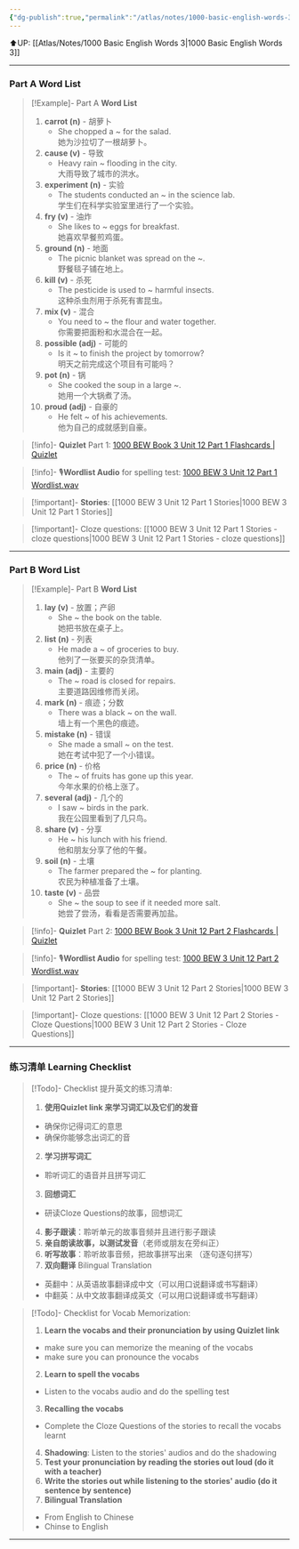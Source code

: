 ```yaml
---
{"dg-publish":true,"permalink":"/atlas/notes/1000-basic-english-words-3-unit-12/"}
---
```


⬆️UP: [[Atlas/Notes/1000 Basic English Words 3\|1000 Basic English Words 3]]

---
### Part A Word List


> [!Example]- Part A **Word List**
> 1. **carrot (n)** - 胡萝卜
>     - She chopped a ~ for the salad.  
>         她为沙拉切了一根胡萝卜。
> 2. **cause (v)** - 导致
>     - Heavy rain ~ flooding in the city.  
>         大雨导致了城市的洪水。
> 3. **experiment (n)** - 实验
>     - The students conducted an ~ in the science lab.  
>         学生们在科学实验室里进行了一个实验。
> 4. **fry (v)** - 油炸
>     - She likes to ~ eggs for breakfast.  
>         她喜欢早餐煎鸡蛋。
> 5. **ground (n)** - 地面
>     - The picnic blanket was spread on the ~.  
>         野餐毯子铺在地上。
> 6. **kill (v)** - 杀死
>     - The pesticide is used to ~ harmful insects.  
>         这种杀虫剂用于杀死有害昆虫。
> 7. **mix (v)** - 混合
>     - You need to ~ the flour and water together.  
>         你需要把面粉和水混合在一起。
> 8. **possible (adj)** - 可能的
>     - Is it ~ to finish the project by tomorrow?  
>         明天之前完成这个项目有可能吗？
> 9. **pot (n)** - 锅
>     - She cooked the soup in a large ~.  
>         她用一个大锅煮了汤。
> 10. **proud (adj)** - 自豪的
>     - He felt ~ of his achievements.  
>         他为自己的成就感到自豪。

> [!info]- **Quizlet** Part 1: [1000 BEW Book 3 Unit 12 Part 1 Flashcards | Quizlet]()

> [!info]- 🎙️**Wordlist Audio** for spelling test: [1000 BEW 3 Unit 12 Part 1 Wordlist.wav]()

> [!important]- **Stories**: [[1000 BEW 3 Unit 12 Part 1 Stories\|1000 BEW 3 Unit 12 Part 1 Stories]]

> [!important]- Cloze questions: [[1000 BEW 3 Unit 12 Part 1 Stories - cloze questions\|1000 BEW 3 Unit 12 Part 1 Stories - cloze questions]]

---
### Part B Word List

> [!Example]- Part B **Word List**
> 1. **lay (v)** - 放置；产卵
>     - She ~ the book on the table.  
>         她把书放在桌子上。
> 2. **list (n)** - 列表
>     - He made a ~ of groceries to buy.  
>         他列了一张要买的杂货清单。
> 3. **main (adj)** - 主要的
>     - The ~ road is closed for repairs.  
>         主要道路因维修而关闭。
> 4. **mark (n)** - 痕迹；分数
>     - There was a black ~ on the wall.  
>         墙上有一个黑色的痕迹。
> 5. **mistake (n)** - 错误
>     - She made a small ~ on the test.  
>         她在考试中犯了一个小错误。
> 6. **price (n)** - 价格
>     - The ~ of fruits has gone up this year.  
>         今年水果的价格上涨了。
> 7. **several (adj)** - 几个的
>     - I saw ~ birds in the park.  
>         我在公园里看到了几只鸟。
> 8. **share (v)** - 分享
>     - He ~ his lunch with his friend.  
>         他和朋友分享了他的午餐。
> 9. **soil (n)** - 土壤
>     - The farmer prepared the ~ for planting.  
>         农民为种植准备了土壤。
> 10. **taste (v)** - 品尝
>     - She ~ the soup to see if it needed more salt.  
>         她尝了尝汤，看看是否需要再加盐。


> [!info]- **Quizlet** Part 2: [1000 BEW Book 3 Unit 12 Part 2 Flashcards | Quizlet]()

> [!info]- 🎙️**Wordlist Audio** for spelling test: [1000 BEW 3 Unit 12 Part 2 Wordlist.wav]()

> [!important]- **Stories**: [[1000 BEW 3 Unit 12 Part 2 Stories\|1000 BEW 3 Unit 12 Part 2 Stories]]

> [!important]- Cloze questions: [[1000 BEW 3 Unit 12 Part 2 Stories - Cloze Questions\|1000 BEW 3 Unit 12 Part 2 Stories - Cloze Questions]]


---- 
### 练习清单 Learning Checklist

> [!Todo]- Checklist 提升英文的练习清单:
> 1. **使用Quizlet link 来学习词汇以及它们的发音** 
>	- 确保你记得词汇的意思 
>	- 确保你能够念出词汇的音 
> 2. **学习拼写词汇** 
>	- 聆听词汇的语音并且拼写词汇 
> 3. **回想词汇**
>	- 研读Cloze Questions的故事，回想词汇 
> 4. **影子跟读**：聆听单元的故事音频并且进行影子跟读 
> 5. **亲自朗读故事，以测试发音**（老师或朋友在旁纠正）
> 6. **听写故事**：聆听故事音频，把故事拼写出来 （逐句逐句拼写）
> 7. **双向翻译** Bilingual Translation 
>	- 英翻中：从英语故事翻译成中文（可以用口说翻译或书写翻译）
>	- 中翻英：从中文故事翻译成英文（可以用口说翻译或书写翻译）

> [!Todo]- Checklist for Vocab Memorization:
> 
> 1. **Learn the vocabs and their pronunciation by using Quizlet link**
>	- make sure you can memorize the meaning of the vocabs
>	- make sure you can pronounce the vocabs
> 2. **Learn to spell the vocabs**
>	- Listen to the vocabs audio and do the spelling test
> 3. **Recalling the vocabs**
>	- Complete the Cloze Questions of the stories to recall the vocabs learnt
> 4. **Shadowing**: Listen to the stories' audios and do the shadowing
> 5. **Test your pronunciation by reading the stories out loud (do it with a teacher)**
> 6. **Write the stories out while listening to the stories' audio (do it sentence by sentence)**
> 7. **Bilingual Translation** 
> 	- From English to Chinese
> 	- Chinse to English


---

